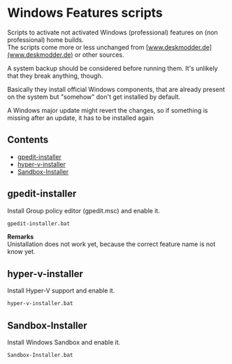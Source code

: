 # Windows Features scripts
Scripts to activate not activated Windows (professional) features on (non professional) home builds.  
The scripts come more or less unchanged from [www.deskmodder.de](www.deskmodder.de) or other sources.

A system backup should be considered before running them.
It's unlikely that they break anything, though.

Basically they install official Windows components, 
that are already present on the system but "somehow" don't get installed by default.

A Windows major update might revert the changes, 
so if something is missing after an update, 
it has to be installed again

## Contents
- [gpedit-installer](#gpedit-installer)
- [hyper-v-installer](#hyper-v-installer)
- [Sandbox-Installer](#sandbox-installer)



## gpedit-installer
Install Group policy editor (gpedit.msc) and enable it.  
```bash
gpedit-installer.bat
```

**Remarks**  
Unistallation does not work yet, because the correct feature name is not know yet.


## hyper-v-installer
Install Hyper-V support and enable it.
```bash
hyper-v-installer.bat
```


## Sandbox-Installer
Install Windows Sandbox and enable it.
```bash
Sandbox-Installer.bat
```

